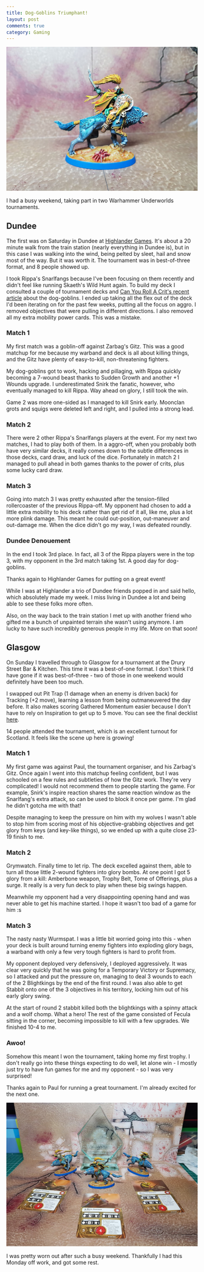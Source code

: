 ```yaml
---
title: Dog-Goblins Triumphant!
layout: post
comments: true
category: Gaming
---
```


![](/images/hobby/2020/02/rippa.jpg)

I had a busy weekend, taking part in two Warhammer Underworlds tournaments. 

## Dundee

The first was on Saturday in Dundee at [Highlander Games](https://www.facebook.com/HighlanderGamesDundee/). It's about a 20 minute walk from the train station (nearly everything in Dundee is), but in this case I was walking into the wind, being pelted by sleet, hail and snow most of the way. But it was worth it. The tournament was in best-of-three format, and 8 people showed up.

I took Rippa's Snarlfangs because I've been focusing on them recently and didn't feel like running Skaeth's Wild Hunt again. To build my deck I consulted a couple of tournament decks and [Can You Roll A Crit's recent article](https://canyourollacrit.com/2020/02/17/tournament-round-up-37-roving-rippas/) about the dog-goblins. I ended up taking all the flex out of the deck I'd been iterating on for the past few weeks, putting all the focus on aggro. I removed objectives that were pulling in different directions. I also removed all my extra mobility power cards. This was a mistake.

### Match 1

My first match was a goblin-off against Zarbag's Gitz. This was a good matchup for me because my warband and deck is all about killing things, and the Gitz have plenty of easy-to-kill, non-threatening fighters. 

My dog-goblins got to work, hacking and pillaging, with Rippa quickly becoming a 7-wound beast thanks to Sudden Growth and another +1 Wounds upgrade. I underestimated Snirk the fanatic, however, who eventually managed to kill Rippa. Way ahead on glory, I still took the win. 

Game 2 was more one-sided as I managed to kill Snirk early. Moonclan grots and squigs were deleted left and right, and I pulled into a strong lead.

### Match 2

There were 2 other Rippa's Snarlfangs players at the event. For my next two matches, I had to play both of them. In a aggro-off, when you probably both have very similar decks, it really comes down to the subtle differences in those decks, card draw, and luck of the dice. Fortunately in match 2 I managed to pull ahead in both games thanks to the power of crits, plus some lucky card draw.

### Match 3

Going into match 3 I was pretty exhausted after the tension-filled rollercoaster of the previous Rippa-off. My opponent had chosen to add a little extra mobility to his deck rather than get rid of it all, like me, plus a lot more plink damage. This meant he could out-position, out-maneuver and out-damage me. When the dice didn't go my way, I was defeated roundly.

### Dundee Denouement

In the end I took 3rd place. In fact, all 3 of the Rippa players were in the top 3, with my opponent in the 3rd match taking 1st. A good day for dog-goblins.

Thanks again to Highlander Games for putting on a great event!

While I was at Highlander a trio of Dundee friends popped in and said hello, which absolutely made my week. I miss living in Dundee a lot and being able to see these folks more often.

Also, on the way back to the train station I met up with another friend who gifted me a bunch of unpainted terrain she wasn't using anymore. I am lucky to have such incredibly generous people in my life. More on that soon!

## Glasgow

On Sunday I travelled through to Glasgow for a tournament at the Drury Street Bar & Kitchen. This time it was a best-of-one format. I don't think I'd have gone if it was best-of-three - two of those in one weekend would definitely have been too much.

I swapped out Pit Trap (1 damage when an enemy is driven back) for Tracking (+2 move), learning a lesson from being outmaneuvered the day before. It also makes scoring Gathered Momentum easier because I don't have to rely on Inspiration to get up to 5 move. You can see the final decklist [here](https://www.underworldsdb.com/shared.php?deck=0,N338,N319,B100,N326,B104,N368,B281,B304,B103,B106,B270,N373,B109,G18,B112,G14,B118,B110,B368,B116,N420,B122,B382,B119,B398,N550,N529,B434,B431,N543,B373,B384).

14 people attended the tournament, which is an excellent turnout for Scotland. It feels like the scene up here is growing!

### Match 1

My first game was against Paul, the tournament organiser, and his Zarbag's Gitz. Once again I went into this matchup feeling confident, but I was schooled on a few rules and subtleties of how the Gitz work. They're very complicated! I would not recommend them to people starting the game. For example, Snirk's inspire reaction shares the same reaction window as the Snarlfang's extra attack, so can be used to block it once per game. I'm glad he didn't gotcha me with that!  

Despite managing to keep the pressure on him with my wolves I wasn't able to stop him from scoring most of his objective-grabbing objectives and get glory from keys (and key-like things), so we ended up with a quite close 23-19 finish to me.

### Match 2

Grymwatch. Finally time to let rip. The deck excelled against them, able to turn all those little 2-wound fighters into glory bombs. At one point I got 5 glory from a kill: Amberbone weapon, Trophy Belt, Tome of Offerings, plus a surge. It really is a very fun deck to play when these big swings happen. 

Meanwhile my opponent had a very disappointing opening hand and was never able to get his machine started. I hope it wasn't too bad of a game for him :s

### Match 3

The nasty nasty Wurmspat. I was a little bit worried going into this - when your deck is built around turning enemy fighters into exploding glory bags, a warband with only a few very tough fighters is hard to profit from.

My opponent deployed very defensively, I deployed aggressively. It was clear very quickly that he was going for a Temporary Victory or Supremacy, so I attacked and put the pressure on, managing to deal 3 wounds to each of the 2 Blightkings by the end of the first round. I was also able to get Stabbit onto one of the 3 objectives in his territory, locking him out of his early glory swing.

At the start of round 2 stabbit killed both the blightkings with a spinny attack and a wolf chomp. What a hero! The rest of the game consisted of Fecula sitting in the corner, becoming impossible to kill with a few upgrades. We finished 10-4 to me.

### Awoo!

Somehow this meant I won the tournament, taking home my first trophy. I don't really go into these things expecting to do well, let alone win - I mostly just try to have fun games for me and my opponent - so I was very surprised! 

Thanks again to Paul for running a great tournament. I'm already excited for the next one.

![](/images/hobby/2020/02/snarlfangs-win.jpg)

I was pretty worn out after such a busy weekend. Thankfully I had this Monday off work, and got some rest.